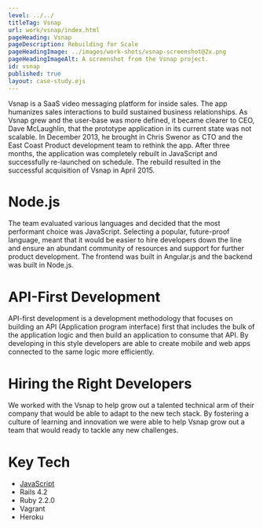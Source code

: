 ```yaml
---
level: ../../
titleTag: Vsnap
url: work/vsnap/index.html
pageHeading: Vsnap
pageDescription: Rebuilding for Scale
pageHeadingImage: ../images/work-shots/vsnap-screenshot@2x.png
pageHeadingImageAlt: A screenshot from the Vsnap project.
id: vsnap
published: true
layout: case-study.ejs
---
```


<p class="paragraph--major">Vsnap is a SaaS video messaging platform for inside sales. The app humanizes sales interactions to build sustained business relationships. As Vsnap grew and the user-base was more defined, it became clearer to CEO, Dave McLaughlin, that the prototype application in its current state was not scalable. In December 2013, he brought in Chris Swenor as CTO and the East Coast Product development team to rethink the app. After three months, the application was completely rebuilt in JavaScript and successfully re-launched on schedule. The rebuild resulted in the successful acquisition of Vsnap in April 2015.</p>

<h1 class="text-heading-one">Node.js</h1>

<p>The team evaluated various languages and decided that the most performant choice was JavaScript. Selecting a popular, future-proof language, meant that it would be easier to hire developers down the line and ensure an abundant community of resources and support for further product development. The frontend was built in Angular.js and the backend was built in Node.js. </p>

<h1 class="text-heading-one">API-First Development</h1>

<p>API-first development is a development methodology that focuses on building an API (Application program interface) first that includes the bulk of the application logic and then build an application to consume that API. By developing in this style developers are able to create mobile and web apps connected to the same logic more efficiently.</p>

<h1 class="text-heading-one">Hiring the Right Developers</h1>

<p>We worked with the Vsnap to help grow out a talented technical arm of their company that would be able to adapt to the new tech stack. By fostering a culture of learning and innovation we were able to help Vsnap grow out a team that would ready to tackle any new challenges.</p>

<h1 class="text-heading-one">Key Tech</h1>

<ul>
  <li><a href="../../technologies/JavaScript">JavaScript</a></li>
  <li>Rails 4.2</li>
  <li>Ruby 2.2.0</li>
  <li>Vagrant</li>
  <li>Heroku</li>
</ul>